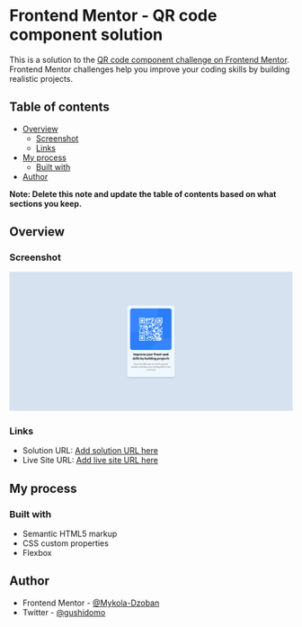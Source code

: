 # Frontend Mentor - QR code component solution

This is a solution to the [QR code component challenge on Frontend Mentor](https://www.frontendmentor.io/challenges/qr-code-component-iux_sIO_H). Frontend Mentor challenges help you improve your coding skills by building realistic projects.

## Table of contents

- [Overview](#overview)
  - [Screenshot](#screenshot)
  - [Links](#links)
- [My process](#my-process)
  - [Built with](#built-with)
- [Author](#author)

**Note: Delete this note and update the table of contents based on what sections you keep.**

## Overview

### Screenshot

![](./images/screenshot.jpg)

### Links

- Solution URL: [Add solution URL here](https://github.com/Mykola-Dzoban/qr-code-component)
- Live Site URL: [Add live site URL here](https://mykola-dzoban.github.io/qr-code-component/)

## My process

### Built with

- Semantic HTML5 markup
- CSS custom properties
- Flexbox

## Author

- Frontend Mentor - [@Mykola-Dzoban](https://www.frontendmentor.io/profile/Mykola-Dzoban)
- Twitter - [@gushidomo](https://www.twitter.com/gushidomo)
